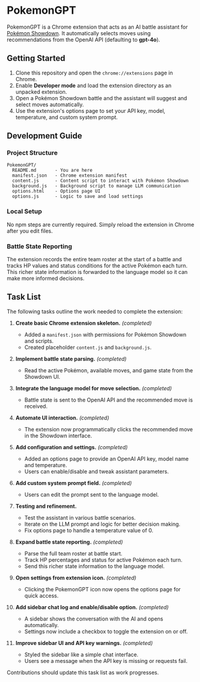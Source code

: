 # PokemonGPT

PokemonGPT is a Chrome extension that acts as an AI battle assistant for [Pokémon Showdown](https://pokemonshowdown.com). It automatically selects moves using recommendations from the OpenAI API (defaulting to **gpt-4o**).

## Getting Started

1. Clone this repository and open the `chrome://extensions` page in Chrome.
2. Enable **Developer mode** and load the extension directory as an unpacked extension.
3. Open a Pokémon Showdown battle and the assistant will suggest and select moves automatically.
4. Use the extension's options page to set your API key, model, temperature, and custom system prompt.

## Development Guide

### Project Structure

```
PokemonGPT/
  README.md       - You are here
  manifest.json   - Chrome extension manifest
  content.js      - Content script to interact with Pokémon Showdown
  background.js   - Background script to manage LLM communication
  options.html    - Options page UI
  options.js      - Logic to save and load settings
```

### Local Setup

No npm steps are currently required. Simply reload the extension in Chrome after you edit files.

### Battle State Reporting

The extension records the entire team roster at the start of a battle and tracks
HP values and status conditions for the active Pokémon each turn. This richer
state information is forwarded to the language model so it can make more
informed decisions.

## Task List

The following tasks outline the work needed to complete the extension:

1. **Create basic Chrome extension skeleton.** *(completed)*
   - Added a `manifest.json` with permissions for Pokémon Showdown and scripts.
   - Created placeholder `content.js` and `background.js`.

2. **Implement battle state parsing.** *(completed)*
   - Read the active Pokémon, available moves, and game state from the Showdown UI.

3. **Integrate the language model for move selection.** *(completed)*
   - Battle state is sent to the OpenAI API and the recommended move is received.

4. **Automate UI interaction.** *(completed)*
   - The extension now programmatically clicks the recommended move in the Showdown interface.

5. **Add configuration and settings.** *(completed)*
   - Added an options page to provide an OpenAI API key, model name and temperature.
   - Users can enable/disable and tweak assistant parameters.

6. **Add custom system prompt field.** *(completed)*
   - Users can edit the prompt sent to the language model.

7. **Testing and refinement.**
   - Test the assistant in various battle scenarios.
   - Iterate on the LLM prompt and logic for better decision making.
   - Fix options page to handle a temperature value of 0.

8. **Expand battle state reporting.** *(completed)*
   - Parse the full team roster at battle start.
   - Track HP percentages and status for active Pokémon each turn.
   - Send this richer state information to the language model.

9. **Open settings from extension icon.** *(completed)*
   - Clicking the PokemonGPT icon now opens the options page for quick access.

10. **Add sidebar chat log and enable/disable option.** *(completed)*
    - A sidebar shows the conversation with the AI and opens automatically.
    - Settings now include a checkbox to toggle the extension on or off.

11. **Improve sidebar UI and API key warnings.** *(completed)*
    - Styled the sidebar like a simple chat interface.
    - Users see a message when the API key is missing or requests fail.

Contributions should update this task list as work progresses.
